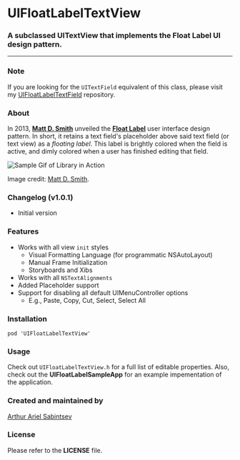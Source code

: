 # UIFloatLabelTextView
### A subclassed UITextView that implements the Float Label UI design pattern. 
___

### Note
If you are looking for the `UITextField` equivalent of this class, please visit my [UIFloatLabelTextField](http://www.github.com/ArtSabintsev/UIFloatLabelTextField) repository.

### About
In 2013, [**Matt D. Smith**](http://twitter.com/mds) unveiled the **[Float Label](http://www.floatlabel.com)** user interface design pattern. In short, it retains a text field's placeholder above said text field (or text view) as a *floating label*. This label is brightly colored when the field is active, and dimly colored when a user has finished editing that field. 

![Sample Gif of Library in Action](http://d13yacurqjgara.cloudfront.net/users/6410/screenshots/1254439/form-animation-_gif_.gif)

Image credit: [Matt D. Smith](http://twitter.com/mds). 
### Changelog (v1.0.1)
- Initial version

### Features
- Works with all view `init` styles
	- Visual Formatting Language (for programmatic NSAutoLayout)
	- Manual Frame Initialization
	- Storyboards and Xibs
- Works with all `NSTextAlignments`
- Added Placeholder support
- Support for disabling all default UIMenuController options
	- E.g., Paste, Copy, Cut, Select, Select All

### Installation
```
pod 'UIFloatLabelTextView'
```

### Usage
Check out `UIFloatLabelTextView.h` for a full list of editable properties. Also, check out the **UIFloatLabelSampleApp** for an example impementation of the application.

### Created and maintained by
[Arthur Ariel Sabintsev](http://www.sabintsev.com/) 

### License
Please refer to the **LICENSE** file.
